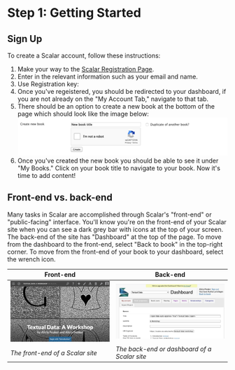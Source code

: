 # Step 1: Getting Started
## Sign Up

To create a Scalar account, follow these instructions:
1. Make your way to the [Scalar Registration Page](https://scalar.usc.edu/works/system/register). 
2. Enter in the relevant information such as your email and name.
3. Use Registration key:
4. Once you've regeistered, you should be redirected to your dashboard, if you are not already on the "My Account Tab," navigate to that tab.
5. There should be an option to create a new book at the bottom of the page which should look like the image below:
![Make new Scalar book](/images/makenewbook.png)
6. Once you've created the new book you should be able to see it under "My Books." Click on your book title to navigate to your book. Now it's time to add content!

## Front-end vs. back-end

Many tasks in Scalar are accomplished through Scalar's "front-end" or "public-facing" interface. You'll know you're on the front-end of your Scalar site when you can see a dark grey bar with icons at the top of your screen.  The back-end of the site has "Dashboard" at the top of the page. To move from the dashboard to the front-end, select "Back to book" in the top-right corner. To move from the front-end of your book to your dashboard, select the wrench icon. 

Front-end | Back-end
--------- | --------
![front-end](/images/front-end.png) | ![back-end](/images/back-end.png)
*The front-end of a Scalar site* | *The back-end or dashboard of a Scalar site*


